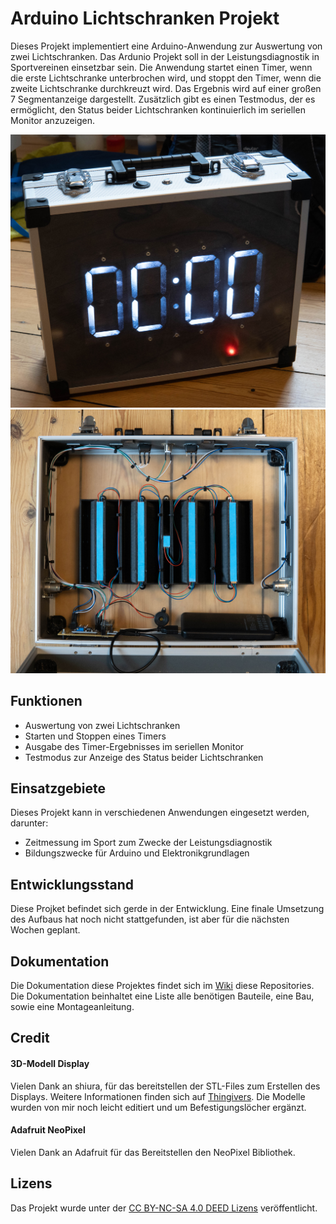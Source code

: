 # Arduino Lichtschranken Projekt

Dieses Projekt implementiert eine Arduino-Anwendung zur Auswertung von zwei Lichtschranken. Das Ardunio Projekt soll in der Leistungsdiagnostik in Sportvereinen einsetzbar sein. Die Anwendung startet einen Timer, wenn die erste Lichtschranke unterbrochen wird, und stoppt den Timer, wenn die zweite Lichtschranke durchkreuzt wird. Das Ergebnis wird auf einer großen 7 Segmentanzeige dargestellt. Zusätzlich gibt es einen Testmodus, der es ermöglicht, den Status beider Lichtschranken kontinuierlich im seriellen Monitor anzuzeigen.

![Foto der Schaltung, die in einem Koffer verbaut wurde.](/Assets/DSC02366.jpg)
![Foto der Schaltung im geöffneten Koffer](/Assets/DSC02359.jpg)

## Funktionen

- Auswertung von zwei Lichtschranken
- Starten und Stoppen eines Timers
- Ausgabe des Timer-Ergebnisses im seriellen Monitor
- Testmodus zur Anzeige des Status beider Lichtschranken

## Einsatzgebiete

Dieses Projekt kann in verschiedenen Anwendungen eingesetzt werden, darunter:

- Zeitmessung im Sport zum Zwecke der Leistungsdiagnostik
- Bildungszwecke für Arduino und Elektronikgrundlagen

## Entwicklungsstand
Diese Projket befindet sich gerde in der Entwicklung. Eine finale Umsetzung des Aufbaus hat noch nicht stattgefunden, ist aber für die nächsten Wochen geplant.

## Dokumentation
Die Dokumentation diese Projektes findet sich im [Wiki](https://github.com/KlaasEw/Lichtschranke_Zeitmessung/wiki) diese Repositories. Die Dokumentation beinhaltet eine Liste alle benötigen Bauteile, eine Bau, sowie eine Montageanleitung.


## Credit

#### 3D-Modell Display
Vielen Dank an shiura, für das bereitstellen der STL-Files zum Erstellen des Displays. Weitere Informationen finden sich auf [Thingivers](https://www.thingiverse.com/thing:5170654). Die Modelle wurden von mir noch leicht editiert und um Befestigungslöcher ergänzt.

#### Adafruit NeoPixel
Vielen Dank an Adafruit für das Bereitstellen den NeoPixel Bibliothek.

## Lizens
Das Projekt wurde unter der [CC BY-NC-SA 4.0 DEED Lizens](https://creativecommons.org/licenses/by-nc-sa/4.0/) veröffentlicht.
